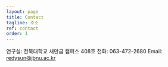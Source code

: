 ```yaml
---
layout: page
title: Contact
tagline: 주소
ref: contact
order: 1
---
```



연구실: 전북대학교 새만금 캠퍼스 408호 
전화: 063-472-2680 
Email: [redysun@jbnu.ac.kr](mailto:redysun@jbnu.ac.kr)
